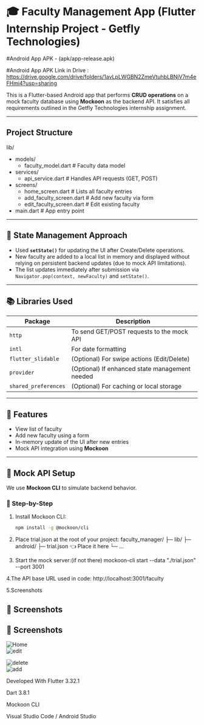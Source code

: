 # 🎓 Faculty Management App (Flutter Internship Project - Getfly Technologies)

#Android App APK - (apk/app-release.apk) 

#Android App APK Link in Drive : https://drive.google.com/drive/folders/1avLpLWGBN2ZmeVtuhbLBNjV7m4eFHmi4?usp=sharing


This is a Flutter-based Android app that performs **CRUD operations** on a mock faculty database using **Mockoon** as the backend API. It satisfies all requirements outlined in the Getfly Technologies internship assignment.

---

## Project Structure

lib/
- models/
  - faculty_model.dart       # Faculty data model
- services/
  - api_service.dart         # Handles API requests (GET, POST)
- screens/
  - home_screen.dart         # Lists all faculty entries
  - add_faculty_screen.dart  # Add new faculty via form
  - edit_faculty_screen.dart # Edit existing faculty
- main.dart                  # App entry point



---

## 🔧 State Management Approach

- Used **`setState()`** for updating the UI after Create/Delete operations.
- New faculty are added to a local list in memory and displayed without relying on persistent backend updates (due to mock API limitations).
- The list updates immediately after submission via `Navigator.pop(context, newFaculty)` and `setState()`.

---

## 📚 Libraries Used

| Package              | Description                                   |
|---------------------|------------------------------------------------|
| `http`              | To send GET/POST requests to the mock API      |
| `intl`              | For date formatting                            |
| `flutter_slidable`  | (Optional) For swipe actions (Edit/Delete)     |
| `provider`          | (Optional) If enhanced state management needed |
| `shared_preferences`| (Optional) For caching or local storage        |

---

## 🚀 Features

- View list of faculty
- Add new faculty using a form
- In-memory update of the UI after new entries
- Mock API integration using **Mockoon**

---

## 🧪 Mock API Setup

We use **Mockoon CLI** to simulate backend behavior.

### 🔧 Step-by-Step

1. Install Mockoon CLI:
   ```bash
   npm install -g @mockoon/cli

2. Place trial.json at the root of your project:
faculty_manager/
├─ lib/
├─ android/
├─ trial.json   👈 Place it here
└─ ...

3. Start the mock server:(if not there)
mockoon-cli start --data "./trial.json" --port 3001

4.The API base URL used in code:
http://localhost:3001/faculty

5.Screenshots
## 📸 Screenshots


## 📸 Screenshots


 ![Home](lib/screenshots/ss1.png)  
 ![edit](lib/screenshots/ss2.png)        

 ![delete](lib/screenshots/ss3.png)    
 ![add](lib/screenshots/ss4.png)   



Developed With
Flutter 3.32.1

Dart 3.8.1

Mockoon CLI

Visual Studio Code / Android Studio

